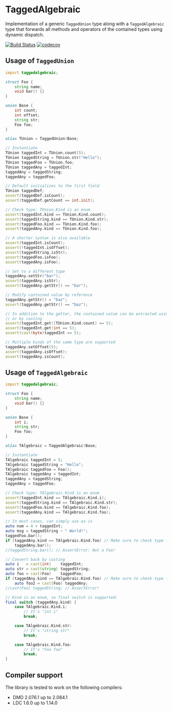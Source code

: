 TaggedAlgebraic
===============

Implementation of a generic `TaggedUnion` type along with a `TaggedAlgebraic` type that forwards all methods and operators of the contained types using dynamic dispatch.

[![Build Status](https://travis-ci.org/s-ludwig/taggedalgebraic.svg?branch=master)](https://travis-ci.org/s-ludwig/taggedalgebraic) [![codecov](https://codecov.io/gh/s-ludwig/taggedalgebraic/branch/master/graph/badge.svg)](https://codecov.io/gh/s-ludwig/taggedalgebraic)


Usage of `TaggedUnion`
----------------------

```d
import taggedalgebraic;

struct Foo {
	string name;
	void bar() {}
}

union Base {
	int count;
	int offset;
	string str;
	Foo foo;
}

alias TUnion = TaggedUnion!Base;

// Instantiate
TUnion taggedInt = TUnion.count(5);
TUnion taggedString = TUnion.str("Hello");
TUnion taggedFoo = TUnion.foo;
TUnion taggedAny = taggedInt;
taggedAny = taggedString;
taggedAny = taggedFoo;

// Default initializes to the first field
TUnion taggedDef;
assert(taggedDef.isCount);
assert(taggedDef.getCount == int.init);

// Check type: TUnion.Kind is an enum
assert(taggedInt.kind == TUnion.Kind.count);
assert(taggedString.kind == TUnion.Kind.str);
assert(taggedFoo.kind == TUnion.Kind.foo);
assert(taggedAny.kind == TUnion.Kind.foo);

// A shorter syntax is also available
assert(taggedInt.isCount);
assert(!taggedInt.isOffset);
assert(taggedString.isStr);
assert(taggedFoo.isFoo);
assert(taggedAny.isFoo);

// Set to a different type
taggedAny.setStr("bar");
assert(taggedAny.isStr);
assert(taggedAny.getStr() == "bar");

// Modify contained value by reference
taggedAny.getStr() = "baz";
assert(taggedAny.getStr() == "baz");

// In addition to the getter, the contained value can be extracted using get!()
// or by casting
assert(taggedInt.get!(TUnion.Kind.count) == 5);
assert(taggedInt.get!int == 5);
assert(cast(byte)taggedInt == 5);

// Multiple kinds of the same type are supported
taggedAny.setOffset(5);
assert(taggedAny.isOffset);
assert(taggedAny.isCount);
```


Usage of `TaggedAlgebraic`
--------------------------

```d
import taggedalgebraic;

struct Foo {
	string name;
	void bar() {}
}

union Base {
	int i;
	string str;
	Foo foo;
}

alias TAlgebraic = TaggedAlgebraic!Base;

// Instantiate
TAlgebraic taggedInt = 5;
TAlgebraic taggedString = "Hello";
TAlgebraic taggedFoo = Foo();
TAlgebraic taggedAny = taggedInt;
taggedAny = taggedString;
taggedAny = taggedFoo;

// Check type: TAlgebraic.Kind is an enum
assert(taggedInt.kind == TAlgebraic.Kind.i);
assert(taggedString.kind == TAlgebraic.Kind.str);
assert(taggedFoo.kind == TAlgebraic.Kind.foo);
assert(taggedAny.kind == TAlgebraic.Kind.foo);

// In most cases, can simply use as-is
auto num = 4 + taggedInt;
auto msg = taggedString ~ " World!";
taggedFoo.bar();
if (taggedAny.kind == TAlgebraic.Kind.foo) // Make sure to check type first!
	taggedAny.bar();
//taggedString.bar(); // AssertError: Not a Foo!

// Convert back by casting
auto i   = cast(int)    taggedInt;
auto str = cast(string) taggedString;
auto foo = cast(Foo)    taggedFoo;
if (taggedAny.kind == TAlgebraic.Kind.foo) // Make sure to check type first!
	auto foo2 = cast(Foo) taggedAny;
//cast(Foo) taggedString; // AssertError!

// Kind is an enum, so final switch is supported:
final switch (taggedAny.kind) {
	case TAlgebraic.Kind.i:
		// It's "int i"
		break;

	case TAlgebraic.Kind.str:
		// It's "string str"
		break;

	case TAlgebraic.Kind.foo:
		// It's "Foo foo"
		break;
}
```

Compiler support
----------------

The library is tested to work on the following compilers:

- DMD 2.076.1 up to 2.084.1
- LDC 1.6.0 up to 1.14.0
